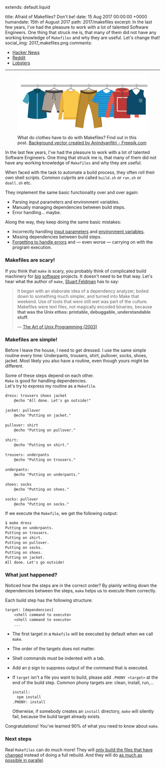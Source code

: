 extends: default.liquid

title:      Afraid of Makefiles? Don't be!
date:       15 Aug 2017 00:00:00 +0000
humandate:  15th of August 2017
path:       2017/makefiles
excerpt:    In the last few years, I've had the pleasure to work with a lot of talented Software Engineers.
            One thing that struck me is, that many of them did not have any working knowledge of `Makefiles` 
            and why they are useful. Let's change that!
social_img: 2017_makefiles.png
comments: 
  - <a href="https://news.ycombinator.com/item?id=15041986">Hacker News</a>
  - <a href="https://www.reddit.com/r/programming/comments/6u2yen/afraid_of_makefiles_dont_be/">Reddit</a>
  - <a href="https://lobste.rs/s/rkxbue/afraid_makefiles_dont_be">Lobsters</a>
---

<figure>
  <img src="/img/posts/2017/make/clothes.svg" alt="Different clothes on a hanging rail.">
  <figcaption>
  What do clothes have to do with Makefiles? Find out in this post.
  <a href="http://www.freepik.com/free-photos-vectors/background">Background vector created by Anindyanfitri - Freepik.com</a>
  </figcaption>
</figure

In the last few years, I've had the pleasure to work with a lot of talented Software Engineers.
One thing that struck me is, that many of them did not have any working knowledge of `Makefiles` 
and why they are useful.

When faced with the task to automate a build process, they often roll their own shell scripts.
Common culprits are called `build.sh` or `run.sh` or `doall.sh` etc.  

They implement the same basic functionality over and over again:

* Parsing input parameters and environment variables.
* Manually managing dependencies between build steps.
* Error handling... maybe.

Along the way, they keep doing the same basic mistakes:

* Incorrectly handling [input parameters](http://www.pixelbeat.org/programming/shell_script_mistakes.html) and [environment variables](https://en.wikipedia.org/wiki/Shellshock_(software_bug)).
* Missing dependencies between build steps.
* [Forgetting to handle errors](http://www.davidpashley.com/articles/writing-robust-shell-scripts/) and &mdash; even worse &mdash; carrying on with the program execution.

### Makefiles are scary!

If you think that `make` is scary, you probably think of complicated build machinery for [big](https://community.kde.org/Guidelines_and_HOWTOs/Build_from_source) [software](https://chromium.googlesource.com/chromium/src/+/lkcr/docs/linux_build_instructions.md) projects.
It doesn't need to be that way. Let's hear what the author of `make`, [Stuart Feldman](https://en.wikipedia.org/wiki/Stuart_Feldman) has to say:

> It began with an elaborate idea of a dependency analyzer, boiled down to something much simpler, and turned into Make that weekend. Use of tools that were still wet was part of the culture. Makefiles were text files, not magically encoded binaries, because **that was the Unix ethos: printable, debuggable, understandable stuff.**  
>
> &mdash; [The Art of Unix Programming (2003)](http://nakamotoinstitute.org/static/docs/taoup.pdf)

### Makefiles are simple!

Before I leave the house, I need to get dressed.
I use the same simple routine every time:
Underpants, trousers, shirt, pullover, socks, shoes, jacket.
Most likely you also have a routine, even though yours might be different.

Some of these steps depend on each other.  
`Make` is good for handling dependencies.  
Let's try to express my routine as a `Makefile`.

```make
dress: trousers shoes jacket
	@echo "All done. Let's go outside!"

jacket: pullover
	@echo "Putting on jacket."

pullover: shirt
	@echo "Putting on pullover."

shirt:
	@echo "Putting on shirt."

trousers: underpants
	@echo "Putting on trousers."

underpants:
	@echo "Putting on underpants."

shoes: socks
	@echo "Putting on shoes."

socks: pullover
	@echo "Putting on socks."
```

If we execute the `Makefile`, we get the following output:

```
$ make dress
Putting on underpants.
Putting on trousers.
Putting on shirt.
Putting on pullover.
Putting on socks.
Putting on shoes.
Putting on jacket.
All done. Let's go outside!
```

### What just happened?

Noticed how the steps are in the correct order?
By plainly writing down the dependencies between the steps, `make` helps us to execute them correctly.

Each build step has the following structure:

```make
target: [dependencies]
	<shell command to execute>
	<shell command to execute>
	...
```

* The first target in a `Makefile` will be executed by default when we call `make`.  
* The order of the targets does not matter.  
* Shell commands must be indented with a tab.
* Add an `@` sign to suppress output of the command that is executed.
* If `target` isn't a file you want to build, please add `.PHONY <target>` at the end of the build step.
  Common phony targets are: clean, install, run,...

  ```make
  install: 
  	npm install
  .PHONY: install
  ```
  Otherwise, if somebody creates an `install` directory, `make` will silently fail, because the build target already exists.

Congratulations! You've learned 90% of what you need to know about `make`.

### Next steps

Real `Makefiles` can do much more! They will [only build the files that have changed](https://stackoverflow.com/a/3798609/270334) instead of doing a full rebuild.
And they will do [as much as possible in parallel](https://stackoverflow.com/a/3841803/270334).
